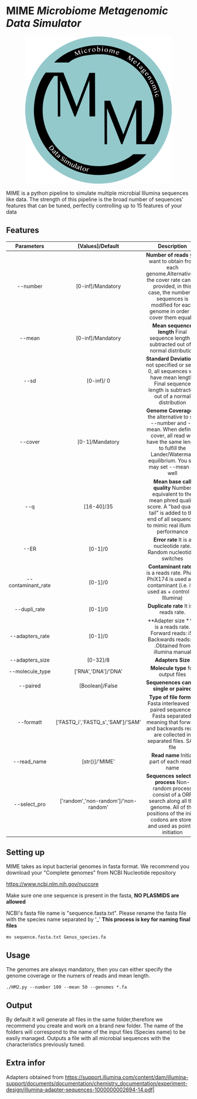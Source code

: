 # MIME ***Microbiome Metagenomic Data Simulator***

<p align="center">
  <img src="https://github.com/fjuradorueda/MIME/blob/main/version%202.png" alt="drawing" width="400"/>
</p>

MIME is a python pipeline to simulate multiple microbial Illumina sequences like data. The strength of this pipeline is the broad number of sequences' features that can be tuned, perfectly controlling up to 15 features of your data

## Features

| Parameters | [Values]/Default | Description |
| :---: | :---: | :---: |
| --number | [0-inf]/Mandatory | **Number of reads** you want to obtain from each genome.Alternatively, the cover rate can be provided, in this case, the number of sequences is modified for each genome in order to cover them equally |
| --mean |  [0-inf]/Mandatory| **Mean sequence length** Final sequence length is subtracted out of a normal distribution|
| --sd | [0-inf]/ 0| **Standard Deviation** If not specified or set to 0, all sequences will have mean length. Final sequence length is subtracted out of a normal distribution||
| --cover | [0-1]/Mandatory | **Genome Coverage** Is the alternative to set --number and --mean. When defining cover, all read will have the same length to fulfill the Lander/Waterman equilibrium. You still may set --mean as well|
| --q | [16-40]/35 | **Mean base call quality** Number equivalent to the mean phred quality score. A "bad quality tail" is added to the end of all sequences to mimic real illumina performance |
| --ER | [0-1]/0 | **Error rate** It is a nucleotide rate. Random nucleotides switches |
| --contaminant_rate | [0-1]/0 | **Contaminant rate**  It is a reads rate. Phage PhiX174 is used as a contaminant (i.e. it is used as + control for Illumina) |
| --dupli_rate| [0-1]/0| **Duplicate rate** It is a reads rate. |
| --adapters_rate | [0-1]/0 | **Adapter size ** It is a reads rate. Forward reads: i5. Backwards reads: i7 .Obtained from illumina manual 
| --adapters_size | [0-32]/8 | **Adapters Size** |
| --molecule_type | ['RNA','DNA']/'DNA' | **Molecule type** for output files|
| --paired | [Boolean]/False | **Sequenences can be single or paired** |
| --formatt | ['FASTQ_i','FASTQ_s','SAM']/'SAM' | **Type of file format** Fasta interleaved for paired sequences. Fasta separated, meaning that forward and backwards reads are collected in separated files. SAM file |
| --read_name | [str()]/'MIME' | **Read name** Initial part of each read's name|
| --select_pro | ['random','non-random']/'non-random' | **Sequences selection process** Non-random process consist of a ORF search along all the genome. All of the positions of the initial codons are stored and used as point of initiation |
## Setting up

MIME takes as input bacterial genomes in fasta format. We recommend you download your "Complete genomes" from NCBI Nucleotide repository 

https://www.ncbi.nlm.nih.gov/nuccore

Make sure one one sequence is present in the fasta, **NO PLASMIDS are allowed**

NCBI's fasta file name is "sequence.fasta.txt". Please rename the fasta file with the species name separated by '_' **This process is key for naming final files**

```
mv sequence.fasta.txt Genus_species.fa
```
## Usage 
The genomes are always mandatory, then you can either specify the genome coverage or the numers of reads and mean length. 

```
./HM2.py --number 100 --mean 50 --genomes *.fa
```

## Output
By default it will generate all files in the same folder,therefore we recommend you create and work on a brand new folder. The name of the folders will correspond to the name of the input files (Species name) to be easily managed. Outputs a file with all microbial sequences with the characteristics previously tuned.

## Extra infor
Adapters obtained from 
https://support.illumina.com/content/dam/illumina-support/documents/documentation/chemistry_documentation/experiment-design/illumina-adapter-sequences-1000000002694-14.pdf|


